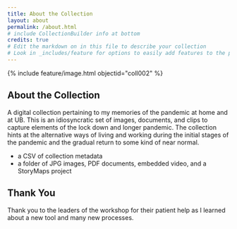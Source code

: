 ```yaml
---
title: About the Collection
layout: about
permalink: /about.html
# include CollectionBuilder info at bottom
credits: true
# Edit the markdown on in this file to describe your collection
# Look in _includes/feature for options to easily add features to the page
---
```


{% include feature/image.html objectid="coll002" %}

## About the Collection

A digital collection pertaining to my memories of the pandemic at home and at UB. This is an idiosyncratic set of images, documents, and clips to capture elements of the lock down and longer pandemic. The collection hints at the alternative ways of living and working during the initial stages of the pandemic and the gradual return to some kind of near normal.

- a CSV of collection metadata
- a folder of JPG images, PDF documents, embedded video, and a StoryMaps project

## Thank You

Thank you to the leaders of the workshop for their patient help as I learned about a new tool and many new processes.
